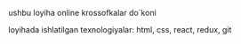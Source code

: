 ushbu loyiha online krossofkalar do`koni

loyihada ishlatilgan texnologiyalar: html, css, react, redux, git
